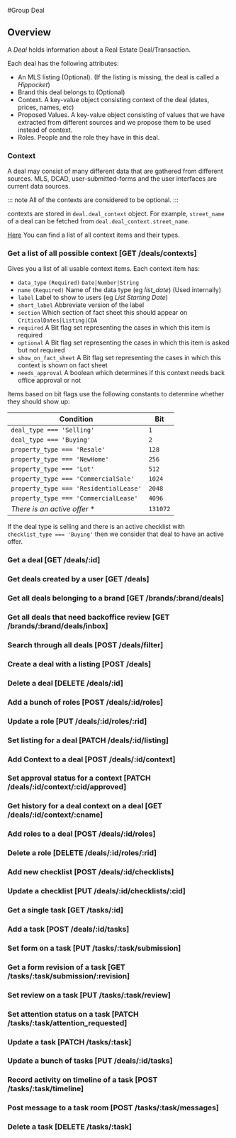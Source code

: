 #Group Deal

## Overview

A _Deal_ holds information about a Real Estate Deal/Transaction.

Each deal has the following attributes:

* An MLS listing (Optional). (If the listing is missing, the deal is called a _Hippocket_)
* Brand this deal belongs to (Optional)
* Context. A key-value object consisting context of the deal (dates, prices, names, etc)
* Proposed Values. A key-value object consisting of values that we have extracted from
  different sources and we propose them to be used instead of context.
* Roles. People and the role they have in this deal.

### Context

A deal may consist of many different data that are gathered from different sources.
MLS, DCAD, user-submitted-forms and the user interfaces are current data sources.

::: note
All of the contexts are considered to be optional.
:::

contexts are stored in `deal.deal_context` object.
For example, `street_name` of a deal can be fetched from `deal.deal_context.street_name`.

[Here](https://gitlab.com/rechat/server/blob/testing/lib/models/Deal/context.js) You can find a list of all
context items and their types.

### Get a list of all possible context [GET /deals/contexts]

Gives you a list of all usable context items.
Each context item has:

* `data_type` `(Required)` `Date|Number|String`
* `name`      `(Required)`  Name of the data type (eg _list_date_) (Used internally)
* `label`                   Label to show to users (eg _List Starting Date_)
* `short_label`             Abbreviate version of the label
* `section`                 Which section of fact sheet this should appear on `CriticalDates|Listing|CDA`
* `required`                A Bit flag set representing the cases in which this item is required
* `optional`                A Bit flag set representing the cases in which this item is asked but not required
* `show_on_fact_sheet`      A Bit flag set representing the cases in which this context is shown on fact sheet
* `needs_approval`          A boolean which determines if this context needs back office approval or not

Items based on bit flags use the following constants to determine whether they should show up:

Condition                              | Bit
---------------------------------------|-----
`deal_type === 'Selling'`              | `1`
`deal_type === 'Buying'`               | `2`
`property_type === 'Resale'`           | `128`
`property_type === 'NewHome'`          | `256`
`property_type === 'Lot'`              | `512`
`property_type === 'CommercialSale'`   | `1024`
`property_type === 'ResidentialLease'` | `2048`
`property_type === 'CommercialLease'`  | `4096`
_There is an active offer_ *           | `131072`

If the deal type is selling and there is an active checklist with `checklist_type === 'Buying'`
then we consider that deal to have an active offer.

<!-- include(tests/deal/getContexts.md) -->

### Get a deal [GET /deals/:id]
<!-- include(tests/deal/get.md) -->

### Get deals created by a user [GET /deals]
<!-- include(tests/deal/getAll.md) -->

### Get all deals belonging to a brand [GET /brands/:brand/deals]
<!-- include(tests/deal/getBrandDeals.md) -->

### Get all deals that need backoffice review [GET /brands/:brand/deals/inbox]
<!-- include(tests/deal/getBrandInbox.md) -->

### Search through all deals [POST /deals/filter]
<!-- include(tests/deal/filter.md) -->

### Create a deal with a listing [POST /deals]
<!-- include(tests/deal/create.md) -->

### Delete a deal [DELETE /deals/:id]
<!-- include(tests/deal/remove.md) -->

### Add a bunch of roles [POST /deals/:id/roles]
<!-- include(tests/deal/addRole.md) -->

### Update a role [PUT /deals/:id/roles/:rid]
<!-- include(tests/deal/updateRole.md) -->

### Set listing for a deal [PATCH /deals/:id/listing]
<!-- include(tests/deal/patchListing.md) -->

### Add Context to a deal [POST /deals/:id/context]
<!-- include(tests/deal/addContext.md) -->

### Set approval status for a context [PATCH /deals/:id/context/:cid/approved]
<!-- include(tests/deal/approveContext.md) -->

### Get history for a deal context on a deal [GET /deals/:id/context/:cname]
<!-- include(tests/deal/getContextHistory.md) -->

### Add roles to a deal [POST /deals/:id/roles]
<!-- include(tests/deal/addRole.md) -->

### Delete a role [DELETE /deals/:id/roles/:rid]
<!-- include(tests/deal/removeRole.md) -->

### Add new checklist [POST /deals/:id/checklists]
<!-- include(tests/deal/addChecklist.md) -->

### Update a checklist [PUT /deals/:id/checklists/:cid]
<!-- include(tests/deal/updateChecklist.md) -->

### Get a single task [GET /tasks/:id]
<!-- include(tests/deal/getTask.md) -->

### Add a task [POST /deals/:id/tasks]
<!-- include(tests/deal/addTask.md) -->

### Set form on a task [PUT /tasks/:task/submission]
<!-- include(tests/deal/setSubmission.md) -->

### Get a form revision of a task [GET /tasks/:task/submission/:revision]
<!-- include(tests/deal/getRevision.md) -->

### Set review on a task [PUT /tasks/:task/review]
<!-- include(tests/deal/setReview.md) -->

### Set attention status on a task [PATCH /tasks/:task/attention_requested]
<!-- include(tests/deal/patchAttention.md) -->

### Update a task [PATCH /tasks/:task]
<!-- include(tests/deal/updateTask.md) -->

### Update a bunch of tasks [PUT /deals/:id/tasks]
<!-- include(tests/deal/updateTasks.md) -->

### Record activity on timeline of a task [POST /tasks/:task/timeline]
<!-- include(tests/deal/addActivity.md) -->

### Post message to a task room [POST /tasks/:task/messages]
<!-- include(tests/deal/postMessage.md) -->

### Delete a task [DELETE /tasks/:task]
<!-- include(tests/deal/removeTask.md) -->
